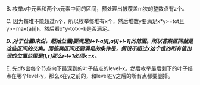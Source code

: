B. 枚举x中元素和两个x元素中间的区间，预处理出被覆盖m次的整数点有z个。

C. 因为每堆不能超过n个，所以枚举每堆有x个，然后堆数y要满足x\*y>=tot且y>=max{a[i]}。然后看x\*y-tot<=k是否满足。

***D. 对于位置i来说，起始位置j要满足[i+1-a[i],a[i]+i-1]的范围。所以答案区间就是这些区间的交集。而答案区间还要满足的条件是，假设不超过x这个值的所有值出现的位置范围是[l,r]那么r-l+1必须<=x。***

E. 先dfs出每个节点向下最深到的叶子结点的level-x。然后枚举最后剩下的叶子结点在哪个level-y，那么x在y之前的，和level在y之后的所有点都要删掉。
